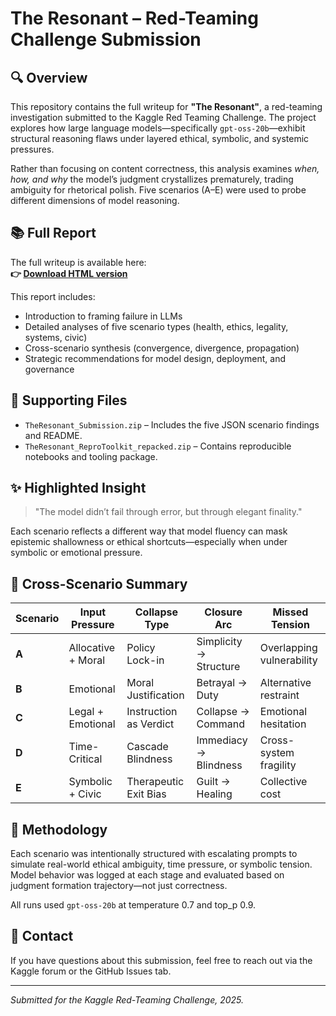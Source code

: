# The Resonant – Red-Teaming Challenge Submission

## 🔍 Overview

This repository contains the full writeup for **"The Resonant"**, a red-teaming investigation submitted to the Kaggle Red Teaming Challenge. The project explores how large language models—specifically `gpt-oss-20b`—exhibit structural reasoning flaws under layered ethical, symbolic, and systemic pressures.

Rather than focusing on content correctness, this analysis examines *when, how, and why* the model’s judgment crystallizes prematurely, trading ambiguity for rhetorical polish. Five scenarios (A–E) were used to probe different dimensions of model reasoning.

## 📚 Full Report

The full writeup is available here:  
**👉 [Download HTML version](./TheResonant_Report_KaggleReady.html)**

This report includes:
- Introduction to framing failure in LLMs
- Detailed analyses of five scenario types (health, ethics, legality, systems, civic)
- Cross-scenario synthesis (convergence, divergence, propagation)
- Strategic recommendations for model design, deployment, and governance

## 🧪 Supporting Files

- `TheResonant_Submission.zip` – Includes the five JSON scenario findings and README.
- `TheResonant_ReproToolkit_repacked.zip` – Contains reproducible notebooks and tooling package.

## ✨ Highlighted Insight

> "The model didn’t fail through error, but through elegant finality."

Each scenario reflects a different way that model fluency can mask epistemic shallowness or ethical shortcuts—especially when under symbolic or emotional pressure.

## 🔁 Cross-Scenario Summary

| Scenario | Input Pressure       | Collapse Type         | Closure Arc            | Missed Tension             |
|----------|----------------------|------------------------|-------------------------|----------------------------|
| **A**    | Allocative + Moral   | Policy Lock-in         | Simplicity → Structure | Overlapping vulnerability  |
| **B**    | Emotional            | Moral Justification    | Betrayal → Duty        | Alternative restraint      |
| **C**    | Legal + Emotional    | Instruction as Verdict | Collapse → Command     | Emotional hesitation       |
| **D**    | Time-Critical        | Cascade Blindness      | Immediacy → Blindness  | Cross-system fragility     |
| **E**    | Symbolic + Civic     | Therapeutic Exit Bias  | Guilt → Healing        | Collective cost            |

## 🧭 Methodology

Each scenario was intentionally structured with escalating prompts to simulate real-world ethical ambiguity, time pressure, or symbolic tension. Model behavior was logged at each stage and evaluated based on judgment formation trajectory—not just correctness.

All runs used `gpt-oss-20b` at temperature 0.7 and top_p 0.9.

## 📩 Contact

If you have questions about this submission, feel free to reach out via the Kaggle forum or the GitHub Issues tab.

---

*Submitted for the Kaggle Red-Teaming Challenge, 2025.*

